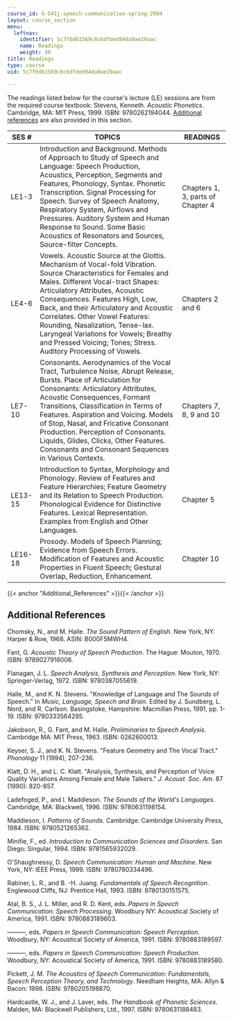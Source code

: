 ```yaml
---
course_id: 6-541j-speech-communication-spring-2004
layout: course_section
menu:
  leftnav:
    identifier: 5c7f6d61569c8c6dfded94da9ae29aac
    name: Readings
    weight: 30
title: Readings
type: course
uid: 5c7f6d61569c8c6dfded94da9ae29aac

---
```


The readings listed below for the course's lecture (LE) sessions are from the required course textbook: Stevens, Kenneth. _Acoustic Phonetics_. Cambridge, MA: MIT Press, 1999. ISBN: 9780262194044. [Additional references](#Additional_References) are also provided in this section.

| SES # | TOPICS | READINGS |
| --- | --- | --- |
| LE1-3 | Introduction and Background. Methods of Approach to Study of Speech and Language: Speech Production, Acoustics, Perception, Segments and Features, Phonology, Syntax. Phonetic Transcription. Signal Processing for Speech. Survey of Speech Anatomy, Respiratory System, Airflows and Pressures. Auditory System and Human Response to Sound. Some Basic Acoustics of Resonators and Sources, Source-filter Concepts. | Chapters 1, 3, parts of Chapter 4 |
| LE4-6 | Vowels. Acoustic Source at the Glottis. Mechanism of Vocal-fold Vibration. Source Characteristics for Females and Males. Different Vocal-tract Shapes: Articulatory Attributes, Acoustic Consequences. Features High, Low, Back, and their Articulatory and Acoustic Correlates. Other Vowel Features: Rounding, Nasalization, Tense-lax. Laryngeal Variations for Vowels; Breathy and Pressed Voicing; Tones; Stress. Auditory Processing of Vowels. | Chapters 2 and 6 |
| LE7-10 | Consonants. Aerodynamics of the Vocal Tract, Turbulence Noise, Abrupt Release, Bursts. Place of Articulation for Consonants: Articulatory Attributes, Acoustic Consequences, Formant Transitions, Classification in Terms of Features. Aspiration and Voicing. Models of Stop, Nasal, and Fricative Consonant Production. Perception of Consonants. Liquids, Glides, Clicks, Other Features. Consonants and Consonant Sequences in Various Contexts. | Chapters 7, 8, 9 and 10 |
| LE13-15 | Introduction to Syntax, Morphology and Phonology. Review of Features and Feature Hierarchies; Feature Geometry and its Relation to Speech Production. Phonological Evidence for Distinctive Features. Lexical Representation. Examples from English and Other Languages. | Chapter 5 |
| LE16-18 | Prosody. Models of Speech Planning; Evidence from Speech Errors. Modification of Features and Acoustic Properties in Fluent Speech; Gestural Overlap, Reduction, Enhancement. | Chapter 10 

  
{{< anchor "Additional_References" >}}{{< /anchor >}}

Additional References
---------------------

Chomsky, N., and M. Halle. _The Sound Pattern of English_. New York, NY: Harper & Row, 1968. ASIN: B000F5MWH4.

Fant, G. _Acoustic Theory of Speech Production_. The Hague: Mouton, 1970. ISBN: 9789027916006.

Flanagan, J. L. _Speech Analysis, Synthesis and Perception_. New York, NY: Springer-Verlag, 1972. ISBN: 9780387055619.

Halle, M., and K. N. Stevens. "Knowledge of Language and The Sounds of Speech." In _Music, Language, Speech and Brain_. Edited by J. Sundberg, L. Nord, and R. Carlson. Basingstoke, Hampshire: Macmillan Press, 1991, pp. 1-19. ISBN: 9780333564295.

Jakobson, R., G. Fant, and M. Halle. _Preliminaries to Speech Analysis_. Cambridge MA: MIT Press, 1963. ISBN: 0262600013.

Keyser, S. J., and K. N. Stevens. "Feature Geometry and The Vocal Tract." _Phonology_ 11 (1994), 207-236.

Klatt, D. H., and L. C. Klatt. "Analysis, Synthesis, and Perception of Voice Quality Variations Among Female and Male Talkers." _J. Acoust. Soc. Am._ 87 (1990): 820-857.

Ladefoged, P., and I. Maddieson. _The Sounds of the World's Languages_. Cambridge, MA: Blackwell, 1996. ISBN: 9780631198154.

Maddieson, I. _Patterns of Sounds_. Cambridge: Cambridge University Press, 1984. ISBN: 9780521265362.

Minifie, F., ed. _Introduction to Communication Sciences and Disorders_. San Diego: Singular, 1994. ISBN: 9781565932029.

O'Shaughnessy, D. _Speech Communication: Human and Machine_. New York, NY: IEEE Press, 1999. ISBN: 9780780334496.

Rabiner, L. R., and B. -H. Juang. _Fundamentals of Speech Recognition_. Englewood Cliffs, NJ: Prentice Hall, 1993. ISBN: 9780130151575.

Atal, B. S., J. L. Miller, and R. D. Kent, eds. _Papers in Speech Communication: Speech Processing_. Woodbury NY: Acoustical Society of America, 1991. ISBN: 9780883189603.

———, eds. _Papers in Speech Communication: Speech Perception_. Woodbury, NY: Acoustical Society of America, 1991. ISBN: 9780883189597.

———, eds. _Papers in Speech Communication: Speech Production_. Woodbury, NY: Acoustical Society of America, 1991. ISBN: 9780883189580.

Pickett, J. M. _The Acoustics of Speech Communication: Fundamentals, Speech Perception Theory, and Technology_. Needham Heights, MA: Allyn & Bacon: 1998. ISBN: 9780205198870.

Hardcastle, W. J., and J. Laver, eds. _The Handbook of Phonetic Sciences_. Malden, MA: Blackwell Publishers, Ltd., 1997. ISBN: 9780631188483.